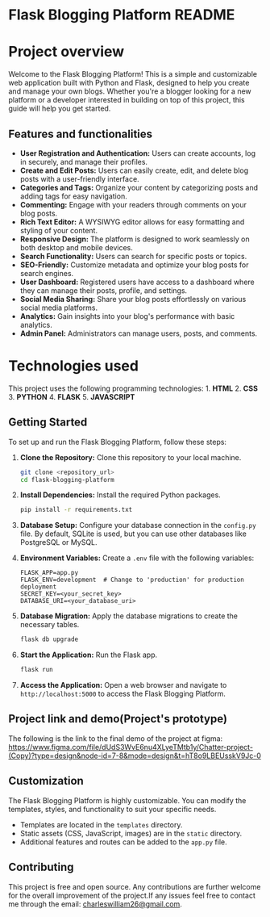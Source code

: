 # Flask Blogging Platform README

# Project overview

Welcome to the Flask Blogging Platform! This is a simple and customizable web application built with Python and Flask, designed to help you create and manage your own blogs. Whether you're a blogger looking for a new platform or a developer interested in building on top of this project, this guide will help you get started.

## Features and functionalities

- **User Registration and Authentication:** Users can create accounts, log in securely, and manage their profiles.
- **Create and Edit Posts:** Users can easily create, edit, and delete blog posts with a user-friendly interface.
- **Categories and Tags:** Organize your content by categorizing posts and adding tags for easy navigation.
- **Commenting:** Engage with your readers through comments on your blog posts.
- **Rich Text Editor:** A WYSIWYG editor allows for easy formatting and styling of your content.
- **Responsive Design:** The platform is designed to work seamlessly on both desktop and mobile devices.
- **Search Functionality:** Users can search for specific posts or topics.
- **SEO-Friendly:** Customize metadata and optimize your blog posts for search engines.
- **User Dashboard:** Registered users have access to a dashboard where they can manage their posts, profile, and settings.
- **Social Media Sharing:** Share your blog posts effortlessly on various social media platforms.
- **Analytics:** Gain insights into your blog's performance with basic analytics.
- **Admin Panel:** Administrators can manage users, posts, and comments.

# Technologies used

This project uses the following programming technologies:
                                 1. **HTML**
                                 2. **CSS**
                                 3. **PYTHON**
                                 4. **FLASK**
                                 5. **JAVASCRIPT**

## Getting Started

To set up and run the Flask Blogging Platform, follow these steps:

1. **Clone the Repository:** Clone this repository to your local machine.

   ```bash
   git clone <repository_url>
   cd flask-blogging-platform
   ```

2. **Install Dependencies:** Install the required Python packages.

   ```bash
   pip install -r requirements.txt
   ```

3. **Database Setup:** Configure your database connection in the `config.py` file. By default, SQLite is used, but you can use other databases like PostgreSQL or MySQL.

4. **Environment Variables:** Create a `.env` file with the following variables:

   ```env
   FLASK_APP=app.py
   FLASK_ENV=development  # Change to 'production' for production deployment
   SECRET_KEY=<your_secret_key>
   DATABASE_URI=<your_database_uri>
   ```

5. **Database Migration:** Apply the database migrations to create the necessary tables.

   ```bash
   flask db upgrade
   ```

6. **Start the Application:** Run the Flask app.

   ```bash
   flask run
   ```

7. **Access the Application:** Open a web browser and navigate to `http://localhost:5000` to access the Flask Blogging Platform.

## Project link and demo(Project's prototype)

The following is the link to the final demo of the project at figma: https://www.figma.com/file/dUdS3WvE6nu4XLyeTMtb1y/Chatter-project-(Copy)?type=design&node-id=7-8&mode=design&t=hT8o9LBEUsskV9Jc-0


## Customization

The Flask Blogging Platform is highly customizable. You can modify the templates, styles, and functionality to suit your specific needs.

- Templates are located in the `templates` directory.
- Static assets (CSS, JavaScript, images) are in the `static` directory.
- Additional features and routes can be added to the `app.py` file.

## Contributing

This project is free and open source. Any contributions are further welcome for the overall improvement of the project.If any issues feel free to contact me through the email: charleswilliam26@gmail.com.
